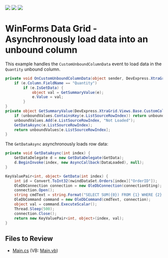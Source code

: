 <!-- default badges list -->
![](https://img.shields.io/endpoint?url=https://codecentral.devexpress.com/api/v1/VersionRange/128630165/13.1.4%2B)
[![](https://img.shields.io/badge/Open_in_DevExpress_Support_Center-FF7200?style=flat-square&logo=DevExpress&logoColor=white)](https://supportcenter.devexpress.com/ticket/details/E3140)
[![](https://img.shields.io/badge/📖_How_to_use_DevExpress_Examples-e9f6fc?style=flat-square)](https://docs.devexpress.com/GeneralInformation/403183)
<!-- default badges end -->

# WinForms Data Grid - Asynchronously load data into an unbound column

This example handles the `CustomUnboundColumnData` event to load data in the `Quantity` unbound column.

```csharp
private void OnCustomUnboundColumnData(object sender, DevExpress.XtraGrid.Views.Base.CustomColumnDataEventArgs e) {
    if (e.Column.FieldName == "Quantity")
        if (e.IsGetData) {
            object val = GetSummaryValue(e);
            e.Value = val;
        }
}
private object GetSummaryValue(DevExpress.XtraGrid.Views.Base.CustomColumnDataEventArgs e) {
    if (unboundValues.ContainsKey(e.ListSourceRowIndex)) return unboundValues[e.ListSourceRowIndex];
    unboundValues.Add(e.ListSourceRowIndex, "Not Loaded");
    GetDataAsync(e.ListSourceRowIndex);
    return unboundValues[e.ListSourceRowIndex];
}
```

The `GetDataAsync` asynchronously loads row data:

```csharp
private void GetDataAsync(int index) {
    GetDataDelegate d = new GetDataDelegate(GetData);
    d.BeginInvoke(index, new AsyncCallback(DataLoaded), null);
}

KeyValuePair<int, object> GetData(int index) {
    int id = Convert.ToInt32(nwindDataSet.Orders[index]["OrderID"]);
    OleDbConnection connection = new OleDbConnection(connectionSting);
    connection.Open();
    string cmdText = string.Format("SELECT SUM({0}) FROM {1} WHERE {2} = {3}", "Quantity", "OrderDetails", "OrderID", id);
    OleDbCommand command = new OleDbCommand(cmdText, connection);
    object val = command.ExecuteScalar();
    Thread.Sleep(500);
    connection.Close();
    return new KeyValuePair<int, object>(index, val);
}
```


## Files to Review

* [Main.cs](./CS/WindowsApplication3/Main.cs) (VB: [Main.vb](./VB/WindowsApplication3/Main.vb))
